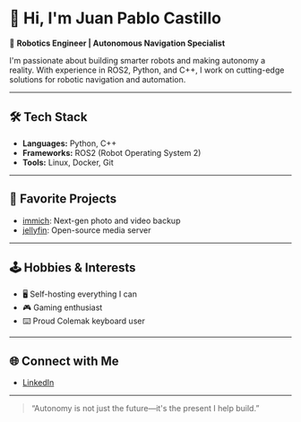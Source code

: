 # 👋 Hi, I'm Juan Pablo Castillo

🚀 **Robotics Engineer | Autonomous Navigation Specialist**

I'm passionate about building smarter robots and making autonomy a reality. With experience in ROS2, Python, and C++, I work on cutting-edge solutions for robotic navigation and automation.

---

## 🛠️ Tech Stack

- **Languages:** Python, C++
- **Frameworks:** ROS2 (Robot Operating System 2)
- **Tools:** Linux, Docker, Git

---

## 🌟 Favorite Projects

- [immich](https://github.com/immich-app/immich): Next-gen photo and video backup
- [jellyfin](https://github.com/jellyfin/jellyfin): Open-source media server

---

## 🕹️ Hobbies & Interests

- 🖥️ Self-hosting everything I can
- 🎮 Gaming enthusiast
- ⌨️ Proud Colemak keyboard user

---

## 🌐 Connect with Me

- [LinkedIn](https://www.linkedin.com/in/juan-pablo-castillo-alvarez)

---

> “Autonomy is not just the future—it's the present I help build.”
